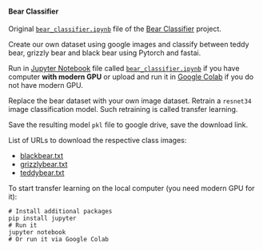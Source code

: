 #### Bear Classifier

Original [`bear_classifier.ipynb`](https://github.com/naveenchanakya/bear-classifier/blob/master/bear_classifier.ipynb)
file of the [Bear Classifier](https://github.com/naveenchanakya/bear-classifier) project.

Create our own dataset using google images and classify between teddy bear,
grizzly bear and black bear using Pytorch and fastai.

Run in [Jupyter Notebook](https://jupyter.org) file called
[`bear_classifier.ipynb`](01_training_script/bear_classifier.ipynb)
if you have computer **with modern GPU** or upload and run it in
[Google Colab](https://colab.research.google.com) if you do not have modern GPU.

Replace the bear dataset with your own image dataset.
Retrain a `resnet34` image classification model.
Such retraining is called transfer learning.

Save the resulting model `pkl` file to google drive, save the download link.

List of URLs to download the respective class images:
   * [blackbear.txt](urls/blackbear.txt)
   * [grizzlybear.txt](urls/grizzlybear.txt)
   * [teddybear.txt](urls/teddybear.txt)

To start transfer learning on the local computer (you need modern GPU for it):
```shell script
# Install additional packages
pip install jupyter
# Run it
jupyter notebook
# Or run it via Google Colab
```
